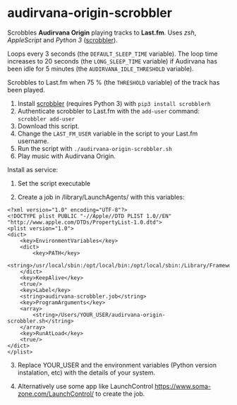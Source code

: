 # audirvana-origin-scrobbler

Scrobbles **Audirvana Origin** playing tracks to **Last.fm**. Uses *zsh*, *AppleScript* and *Python 3* ([scrobbler](https://github.com/hauzer/scrobbler/)).

Loops every 3 seconds (the ````DEFAULT_SLEEP_TIME```` variable). The loop time increases to 20 seconds (the ````LONG_SLEEP_TIME```` variable) if Audirvana has been idle for 5 minutes (the ````AUDIRVANA_IDLE_THRESHOLD```` variable).

Scrobbles to Last.fm when 75 % (the ````THRESHOLD```` variable) of the track has been played.

1. Install [scrobbler](https://github.com/hauzer/scrobbler/) (requires Python 3) with ````pip3 install scrobblerh````
2. Authenticate scrobbler to Last.fm with the ````add-user```` command: ````scrobbler add-user````
3. Download this script.
4. Change the ````LAST_FM_USER```` variable in the script to your Last.fm username.
5. Run the script with ````./audirvana-origin-scrobbler.sh````
6. Play music with Audirvana Origin.

Install as service:

1. Set the script executable

2. Create a job in /library/LaunchAgents/ with this variables:

````
<?xml version="1.0" encoding="UTF-8"?>
<!DOCTYPE plist PUBLIC "-//Apple//DTD PLIST 1.0//EN" "http://www.apple.com/DTDs/PropertyList-1.0.dtd">
<plist version="1.0">
<dict>
	<key>EnvironmentVariables</key>
	<dict>
		<key>PATH</key>
		<string>/usr/local/sbin:/opt/local/bin:/opt/local/sbin:/Library/Frameworks/Python.framework/Versions/3.10/bin:/Library/Frameworks/Python.framework/Versions/3.9/bin:/usr/local/bin:/usr/bin:/bin:/usr/sbin:/sbin:/Users/YOUR_USER/Library/Python/3.10/bin:/Library/Apple/usr/bin</string>
	</dict>
	<key>KeepAlive</key>
	<true/>
	<key>Label</key>
	<string>audirvana-scrobbler.job</string>
	<key>ProgramArguments</key>
	<array>
		<string>/Users/YOUR_USER/audirvana-origin-scrobbler.sh</string>
	</array>
	<key>RunAtLoad</key>
	<true/>
</dict>
</plist>
````

3. Replace YOUR_USER and the environment variables (Python version instalation, etc) with the details of your system.

4. Alternatively use some app like LaunchControl https://www.soma-zone.com/LaunchControl/ to create the job.
